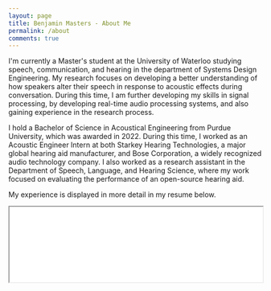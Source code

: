 ```yaml
---
layout: page
title: Benjamin Masters - About Me
permalink: /about
comments: true
---
```


<div class="row justify-content-between">
<div class="col-md-8 pr-5">

<p>I'm currently a Master's student at the University of Waterloo studying speech, communication, and hearing in the department of Systems Design Engineering. My research focuses on developing a better understanding of how speakers alter their speech in response to acoustic effects during conversation. During this time, I am further developing my skills in signal processing, by developing real-time audio processing systems, and also gaining experience in the research process.</p>

<p>I hold a Bachelor of Science in Acoustical Engineering from Purdue University, which was awarded in 2022. During this time, I worked as an Acoustic Engineer Intern at both Starkey Hearing Technologies, a major global hearing aid manufacturer, and Bose Corporation, a widely recognized audio technology company. I also worked as a research assistant in the Department of Speech, Language, and Hearing Science, where my work focused on evaluating the performance of an open-source hearing aid.</p>

<p>My experience is displayed in more detail in my resume below.</p>

<iframe onload="resizeIframe(this)" src="/assets/pdf/resume.pdf" width="100%" allow="autoplay"></iframe>

<script type="text/javascript">
  function resizeIframe(iframe) {
    iframe.style.height = iframe.contentWindow.document.documentElement.scrollHeight + "px";
  }
</script> 

</div>
</div>
